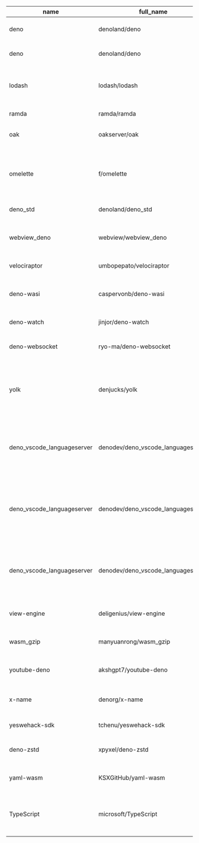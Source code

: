 | name                                     | full_name                                       | html_url                                                           | stargazers_count | forks | watchers | subscribers_count | archived | description                                                                                                                                                                                                                                                                                                                                           |
| ---------------------------------------- | ----------------------------------------------- | ------------------------------------------------------------------ | ---------------- | ----- | -------- | ----------------- | -------- | ----------------------------------------------------------------------------------------------------------------------------------------------------------------------------------------------------------------------------------------------------------------------------------------------------------------------------------------------------- |
| deno                                     | denoland/deno                                   | https://github.com/denoland/deno                                   | 64377            | 3232  | 64377    | 1777              | false    | A secure JavaScript and TypeScript runtime                                                                                                                                                                                                                                                                                                            |
| deno                                     | denoland/deno                                   | https://github.com/denoland/deno                                   | 64377            | 3232  | 64377    | 1777              | false    | A secure JavaScript and TypeScript runtime                                                                                                                                                                                                                                                                                                            |
| lodash                                   | lodash/lodash                                   | https://github.com/lodash/lodash                                   | 45333            | 5005  | 45333    | 868               | false    | A modern JavaScript utility library delivering modularity, performance, & extras.                                                                                                                                                                                                                                                                     |
| ramda                                    | ramda/ramda                                     | https://github.com/ramda/ramda                                     | 19081            | 1220  | 19081    | 288               | false    | :ram: Practical functional Javascript                                                                                                                                                                                                                                                                                                                 |
| oak                                      | oakserver/oak                                   | https://github.com/oakserver/oak                                   | 1906             | 115   | 1906     | 33                | false    | A middleware framework for Deno's net server 🦕                                                                                                                                                                                                                                                                                                       |
| omelette                                 | f/omelette                                      | https://github.com/f/omelette                                      | 1117             | 29    | 1117     | 23                | false    | Omelette is a simple, template based autocompletion tool for Node and Deno projects with super easy API. (For Bash, Zsh and Fish)                                                                                                                                                                                                                     |
| deno_std                                 | denoland/deno_std                               | https://github.com/denoland/deno_std                               | 1041             | 123   | 1041     | 44                | true     | deno standard modules                                                                                                                                                                                                                                                                                                                                 |
| webview_deno                             | webview/webview_deno                            | https://github.com/webview/webview_deno                            | 403              | 30    | 403      | 16                | false    | Deno bindings for webview, a tiny library for creating web-based desktop GUIs                                                                                                                                                                                                                                                                         |
| velociraptor                             | umbopepato/velociraptor                         | https://github.com/umbopepato/velociraptor                         | 250              | 12    | 250      | 2                 | false    | An alternative to npm scripts for Deno                                                                                                                                                                                                                                                                                                                |
| deno-wasi                                | caspervonb/deno-wasi                            | https://github.com/caspervonb/deno-wasi                            | 132              | 7     | 132      | 3                 | false    | A (WIP) WebAssembly System Interface implementation for Deno                                                                                                                                                                                                                                                                                          |
| deno-watch                               | jinjor/deno-watch                               | https://github.com/jinjor/deno-watch                               | 40               | 5     | 40       | 1                 | false    | A pure deno file watcher.                                                                                                                                                                                                                                                                                                                             |
| deno-websocket                           | ryo-ma/deno-websocket                           | https://github.com/ryo-ma/deno-websocket                           | 14               | 1     | 14       | 1                 | false    | 🦕 A simple WebSocket library like ws of node.js library for deno                                                                                                                                                                                                                                                                                     |
| yolk                                     | denjucks/yolk                                   | https://github.com/denjucks/yolk                                   | 11               | 0     | 11       | 2                 | false    | Yolk CLI - An Oak-based, batteries included CLI tool for the Oak framework, used to quickly create, structure, and run Oak applications.                                                                                                                                                                                                              |
| deno_vscode_languageserver               | denodev/deno_vscode_languageserver              | https://github.com/denodev/deno_vscode_languageserver              | 11               | 0     | 11       | 1                 | false    | Language server protocol implementation for VSCode. This allows implementing language services in JS/TS running on Deno.                                                                                                                                                                                                                              |
| deno_vscode_languageserver               | denodev/deno_vscode_languageserver              | https://github.com/denodev/deno_vscode_languageserver              | 11               | 0     | 11       | 1                 | false    | Language server protocol implementation for VSCode. This allows implementing language services in JS/TS running on Deno.                                                                                                                                                                                                                              |
| deno_vscode_languageserver               | denodev/deno_vscode_languageserver              | https://github.com/denodev/deno_vscode_languageserver              | 11               | 0     | 11       | 1                 | false    | Language server protocol implementation for VSCode. This allows implementing language services in JS/TS running on Deno.                                                                                                                                                                                                                              |
| view-engine                              | deligenius/view-engine                          | https://github.com/deligenius/view-engine                          | 10               | 3     | 10       | 1                 | false    | 🚀A Template View Engine for Deno frameworks                                                                                                                                                                                                                                                                                                          |
| wasm_gzip                                | manyuanrong/wasm_gzip                           | https://github.com/manyuanrong/wasm_gzip                           | 8                | 0     | 8        | 1                 | false    | Gzip encryption and decryption wasm implementation, support Deno                                                                                                                                                                                                                                                                                      |
| youtube-deno                             | akshgpt7/youtube-deno                           | https://github.com/akshgpt7/youtube-deno                           | 5                | 0     | 5        | 1                 | false    | A Deno client library of the YouTube Data API.                                                                                                                                                                                                                                                                                                        |
| x-name                                   | denorg/x-name                                   | https://github.com/denorg/x-name                                   | 3                | 1     | 3        | 5                 | false    | 🏷️ Check if a package name is available on deno.land/x                                                                                                                                                                                                                                                                                               |
| yeswehack-sdk                            | tchenu/yeswehack-sdk                            | https://github.com/tchenu/yeswehack-sdk                            | 2                | 1     | 2        | 1                 | false    | YesWeHack SDK written in Deno 🦕                                                                                                                                                                                                                                                                                                                      |
| deno-zstd                                | xpyxel/deno-zstd                                | https://github.com/xpyxel/deno-zstd                                | 2                | 0     | 2        | 1                 | true     | Zstd bindings for the Deno TypeScript/JavaScript runtime                                                                                                                                                                                                                                                                                              |
| yaml-wasm                                | KSXGitHub/yaml-wasm                             | https://github.com/KSXGitHub/yaml-wasm                             | 2                | 0     | 2        | 1                 | false    | WebAssembly module to parse YAML                                                                                                                                                                                                                                                                                                                      |
|                                          |                                                 |                                                                    |                  |       |          |                   |          |                                                                                                                                                                                                                                                                                                                                                       |
|                                          |                                                 |                                                                    |                  |       |          |                   |          |                                                                                                                                                                                                                                                                                                                                                       |
| TypeScript                               | microsoft/TypeScript                            | https://github.com/microsoft/TypeScript                            | 61644            | 8269  | 61644    | 2134              | false    | TypeScript is a superset of JavaScript that compiles to clean JavaScript output.                                                                                                                                                                                                                                                                      |
|                                          |                                                 |                                                                    |                  |       |          |               